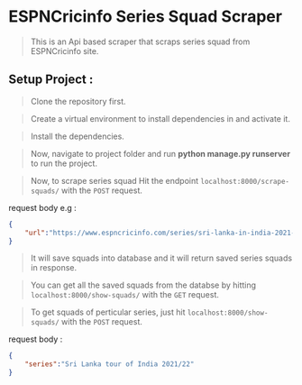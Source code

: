 # ESPNCricinfo Series Squad Scraper

> This is an Api based scraper that scraps series squad from ESPNCricinfo site. 

## Setup Project :

>Clone the repository first.

>Create a virtual environment to install dependencies in and activate it.

>Install the dependencies.

>Now, navigate to project folder and run **python manage.py runserver** to run the project.

>Now, to scrape series squad Hit the endpoint `localhost:8000/scrape-squads/` with the `POST` request.

request body e.g :

```json
{
    "url":"https://www.espncricinfo.com/series/sri-lanka-in-india-2021-22-1278665"
}
```
>It will save squads into database and it will return saved series squads in response.

>You can get all the saved squads from the databse by hitting `localhost:8000/show-squads/` with the `GET` request.

>To get squads of perticular series, just hit `localhost:8000/show-squads/` with the `POST` request.

request body : 

```json
{
    "series":"Sri Lanka tour of India 2021/22"
}
